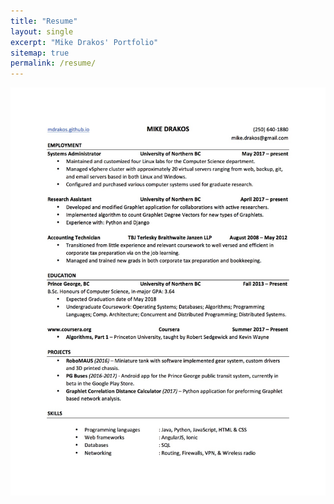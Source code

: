 ```yaml
---
title: "Resume"
layout: single
excerpt: "Mike Drakos' Portfolio"
sitemap: true
permalink: /resume/
---
```


![resume](/images/resume.jpg)